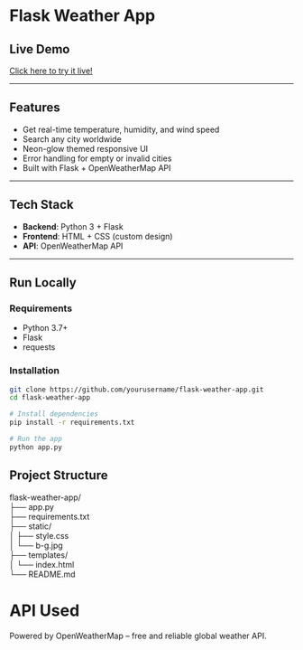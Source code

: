 #  Flask Weather App

## Live Demo

 [Click here to try it live!](https://flask-weather-app-gzgf.onrender.com)

---

##  Features

-  Get real-time temperature, humidity, and wind speed
-  Search any city worldwide
-  Neon-glow themed responsive UI
-  Error handling for empty or invalid cities
-  Built with Flask + OpenWeatherMap API

---
##  Tech Stack

- **Backend**: Python 3 + Flask
- **Frontend**: HTML + CSS (custom design)
- **API**: OpenWeatherMap API

---

##  Run Locally

###  Requirements

- Python 3.7+
- Flask
- requests

###  Installation

```bash
git clone https://github.com/yourusername/flask-weather-app.git
cd flask-weather-app

# Install dependencies
pip install -r requirements.txt

# Run the app
python app.py
```


## Project Structure
flask-weather-app/  
├── app.py  
├── requirements.txt  
├── static/  
│   ├── style.css  
│   └── b-g.jpg  
├── templates/  
│   └── index.html  
└── README.md  


# API Used
Powered by OpenWeatherMap – free and reliable global weather API.
